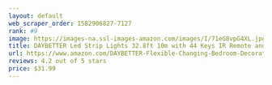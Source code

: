 ```yaml
---
layout: default 
﻿web_scraper_order: 1582906827-7127
rank: #9
image: https://images-na.ssl-images-amazon.com/images/I/71eG8vpG4XL.jpg
title: DAYBETTER Led Strip Lights 32.8ft 10m with 44 Keys IR Remote and 12V Power Supply Flexible…
url: https://www.amazon.com/DAYBETTER-Flexible-Changing-Bedroom-Decoration/dp/B07SPZ2HGT/ref=zg_mw_hi_9?_encoding=UTF8&psc=1&refRID=A6V7PFP7K69AZRGH710E
reviews: 4.2 out of 5 stars
price: $31.99 
---
```

